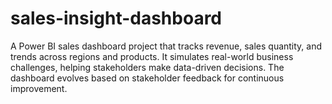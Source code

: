 # sales-insight-dashboard
A Power BI sales dashboard project that tracks revenue, sales quantity, and trends across regions and products. It simulates real-world business challenges, helping stakeholders make data-driven decisions. The dashboard evolves based on stakeholder feedback for continuous improvement.
